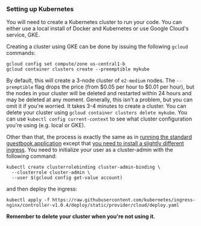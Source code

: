 ### Setting up Kubernetes
You will need to create a Kubernetes cluster to run your code. You can either use a local install of Docker and Kubernetes or use Google Cloud's service, GKE.

Creating a cluster using GKE can be done by issuing the following `gcloud` commands:
```
gcloud config set compute/zone us-central1-b
gcloud container clusters create --preemptible mykube
```
By default, this will create a 3-node cluster of `e2-medium` nodes. The `--premptible` flag drops the price (from \$0.05 per hour to \$0.01 per hour), but the nodes in your cluster will be deleted and restarted within 24 hours and may be deleted at any moment. Generally, this isn't a problem, but you can omit it if you're worried. It takes 3-4 minutes to create a cluster. You can delete your cluster using  `gcloud container clusters delete mykube`.  You can use `kubectl config current-context` to see what cluster configuration you're using (e.g. local or GKE).

Other than that, the process is exactly the same as in [running the standard guestbook application](../05-guestbook) except that [you need to install a slightly different ingress](https://kubernetes.github.io/ingress-nginx/deploy/#gce-gke). You need to initialize your user as a cluster-admin with the following command:
```
kubectl create clusterrolebinding cluster-admin-binding \
  --clusterrole cluster-admin \
  --user $(gcloud config get-value account)
```
and then deploy the ingress:
```
kubectl apply -f https://raw.githubusercontent.com/kubernetes/ingress-nginx/controller-v1.0.4/deploy/static/provider/cloud/deploy.yaml
```

**Remember to delete your cluster when you're not using it.**

